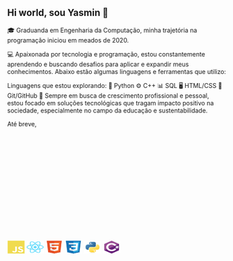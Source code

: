 ## Hi world, sou Yasmin 👋

🎓 Graduanda em Engenharia da Computação, minha trajetória na programação iniciou em meados de 2020.

💻 Apaixonada por tecnologia e programação, estou constantemente aprendendo e buscando desafios para aplicar e expandir meus conhecimentos. Abaixo estão algumas linguagens e ferramentas que utilizo:

Linguagens que estou explorando:
🐍 Python
⚙️ C++
📊 SQL
🖥️ HTML/CSS
🐙 Git/GitHub
🚀 Sempre em busca de crescimento profissional e pessoal, estou focado em soluções tecnológicas que tragam impacto positivo na sociedade, especialmente no campo da educação e sustentabilidade.

Até breve,

##
<div>
  <img height="180cm" scr="https://github-readme-starts.vencel.app/api?username=yasmin-dutra&show_icons=true&theme=dracula&include_all_commits=true&count_private=true";_>
  <img height="180cm" scr="https://github-readme-starts.vencel.app/api/top-langs/?username=yasmin-dutra&layout=compact&langs_count=16&theme=dracula"/_>
</div>

##

<div style="display: inline_block"><br>
  <img align="center" alt="Yas-Js" height="30" width="40" src="https://raw.githubusercontent.com/devicons/devicon/master/icons/javascript/javascript-plain.svg">
  <img align="center" alt="Yas-React" height="30" width="40" src="https://raw.githubusercontent.com/devicons/devicon/master/icons/react/react-original.svg">
  <img align="center" alt="Yas-HTML" height="30" width="40" src="https://raw.githubusercontent.com/devicons/devicon/master/icons/html5/html5-original.svg">
  <img align="center" alt="Yas-CSS" height="30" width="40" src="https://raw.githubusercontent.com/devicons/devicon/master/icons/css3/css3-original.svg">
  <img align="center" alt="Yas-Python" height="30" width="40" src="https://raw.githubusercontent.com/devicons/devicon/master/icons/python/python-original.svg">
  <img align="center" alt="Yas-Csharp" height="30" width="40" src="https://raw.githubusercontent.com/devicons/devicon/master/icons/csharp/csharp-original.svg">
</div>
